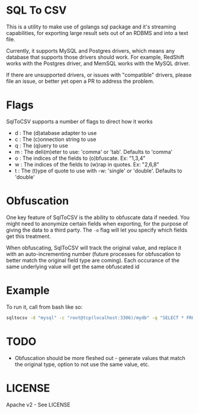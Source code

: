 SQL To CSV
============

This is a utility to make use of golangs sql package and it's streaming capabilities,
for exporting large result sets out of an RDBMS and into a text file.

Currently, it supports MySQL and Postgres drivers, which means any database that
supports those drivers should work. For example, RedShift works with the Postgres driver,
and MemSQL works with the MySQL driver.

If there are unsupported drivers, or issues with "compatible" drivers, please
file an issue, or better yet open a PR to address the problem.

Flags
=====

SqlToCSV supports a number of flags to direct how it works

* d : The (d)atabase adapter to use
* c : The (c)onnection string to use
* q : The (q)uery to use
* m : The deli(m)eter to use: 'comma' or 'tab'. Defaults to 'comma'
* o : The indices of the fields to (o)bfuscate. Ex: "1,3,4"
* w : The indices of the fields to (w)rap in quotes. Ex: "2,6,8"
* t : The (t)ype of quote to use with -w: 'single' or 'double'. Defaults to 'double'

Obfuscation
===========
One key feature of SqlToCSV is the ability to obfuscate data if needed. You might need
to anonymize certain fields when exporting, for the purpose of giving the data to a
third party. The `-o` flag will let you specify which fields get this treatment.

When obfuscating, SqlToCSV will track the original value, and replace it with an
auto-incrementing number (future processes for obfuscation to better match the original
field type are coming). Each occurance of the same underlying value will get the same
obfuscated id

Example
========
To run it, call from bash like so:

```bash
sqltocsv -d "mysql" -c "root@tcp(localhost:3306)/mydb" -q "SELECT * FROM table" > outfile.csv
```

TODO
=====
* Obfuscation should be more fleshed out - generate values that match the original type, option to not use the same value, etc.

LICENSE
=========
Apache v2 - See LICENSE
